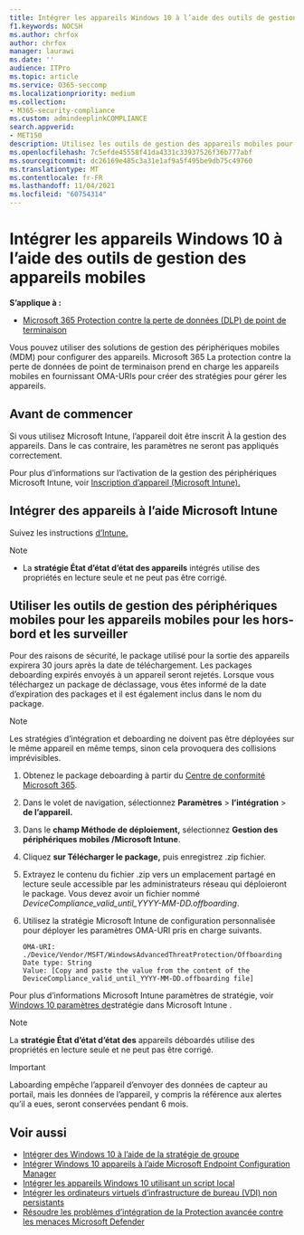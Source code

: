 ```yaml
---
title: Intégrer les appareils Windows 10 à l’aide des outils de gestion des appareils mobiles
f1.keywords: NOCSH
ms.author: chrfox
author: chrfox
manager: laurawi
ms.date: ''
audience: ITPro
ms.topic: article
ms.service: O365-seccomp
ms.localizationpriority: medium
ms.collection:
- M365-security-compliance
ms.custom: admindeeplinkCOMPLIANCE
search.appverid:
- MET150
description: Utilisez les outils de gestion des appareils mobiles pour déployer le package de configuration sur les appareils afin qu’ils soient intégrés au service.
ms.openlocfilehash: 7c5efde45558f41da4331c33937526f36b777abf
ms.sourcegitcommit: dc26169e485c3a31e1af9a5f495be9db75c49760
ms.translationtype: MT
ms.contentlocale: fr-FR
ms.lasthandoff: 11/04/2021
ms.locfileid: "60754314"
---
```

# <a name="onboard-windows-10-devices-using-mobile-device-management-tools"></a>Intégrer les appareils Windows 10 à l’aide des outils de gestion des appareils mobiles

**S’applique à :**

- [Microsoft 365 Protection contre la perte de données (DLP) de point de terminaison](./endpoint-dlp-learn-about.md)

Vous pouvez utiliser des solutions de gestion des périphériques mobiles (MDM) pour configurer des appareils. Microsoft 365 La protection contre la perte de données de point de terminaison prend en charge les appareils mobiles en fournissant OMA-URIs pour créer des stratégies pour gérer les appareils.


## <a name="before-you-begin"></a>Avant de commencer
Si vous utilisez Microsoft Intune, l’appareil doit être inscrit À la gestion des appareils. Dans le cas contraire, les paramètres ne seront pas appliqués correctement. 

Pour plus d’informations sur l’activation de la gestion des périphériques Microsoft Intune, voir [Inscription d’appareil (Microsoft Intune).](/mem/intune/enrollment/device-enrollment)

## <a name="onboard-devices-using-microsoft-intune"></a>Intégrer des appareils à l’aide Microsoft Intune

Suivez les instructions [d’Intune.](/intune/advanced-threat-protection)

> [!NOTE]
> - La **stratégie État d’état d’état des appareils** intégrés utilise des propriétés en lecture seule et ne peut pas être corrigé.

## <a name="offboard-and-monitor-devices-using-mobile-device-management-tools"></a>Utiliser les outils de gestion des périphériques mobiles pour les appareils mobiles pour les hors-bord et les surveiller

Pour des raisons de sécurité, le package utilisé pour la sortie des appareils expirera 30 jours après la date de téléchargement. Les packages deboarding expirés envoyés à un appareil seront rejetés. Lorsque vous téléchargez un package de déclassage, vous êtes informé de la date d’expiration des packages et il est également inclus dans le nom du package.

> [!NOTE]
> Les stratégies d’intégration et deboarding ne doivent pas être déployées sur le même appareil en même temps, sinon cela provoquera des collisions imprévisibles.

1. Obtenez le package deboarding à partir du <a href="https://go.microsoft.com/fwlink/p/?linkid=2077149" target="_blank">Centre de conformité Microsoft 365</a>.

2. Dans le volet de navigation, sélectionnez **Paramètres**  >  **l’intégration**  >  **de l’appareil.**

3. Dans le **champ Méthode de déploiement,** sélectionnez **Gestion des périphériques mobiles /Microsoft Intune**.

4. Cliquez **sur Télécharger le package,** puis enregistrez .zip fichier.

5. Extrayez le contenu du fichier .zip vers un emplacement partagé en lecture seule accessible par les administrateurs réseau qui déploieront le package. Vous devez avoir un fichier nommé *DeviceCompliance_valid_until_YYYY-MM-DD.offboarding*.

6. Utilisez la stratégie Microsoft Intune de configuration personnalisée pour déployer les paramètres OMA-URI pris en charge suivants.

    ```text
    OMA-URI: ./Device/Vendor/MSFT/WindowsAdvancedThreatProtection/Offboarding
    Date type: String
    Value: [Copy and paste the value from the content of the DeviceCompliance_valid_until_YYYY-MM-DD.offboarding file]
    ```

Pour plus d’informations Microsoft Intune paramètres de stratégie, voir [Windows 10 paramètres de](/intune/deploy-use/windows-10-policy-settings-in-microsoft-intune)stratégie dans Microsoft Intune .

> [!NOTE]
> La **stratégie État d’état d’état des** appareils déboardés utilise des propriétés en lecture seule et ne peut pas être corrigé.

> [!IMPORTANT]
> Laboarding empêche l’appareil d’envoyer des données de capteur au portail, mais les données de l’appareil, y compris la référence aux alertes qu’il a eues, seront conservées pendant 6 mois.

## <a name="related-topics"></a>Voir aussi
- [Intégrer des Windows 10 à l’aide de la stratégie de groupe](dlp-configure-endpoints-gp.md)
- [Intégrer Windows 10 appareils à l’aide Microsoft Endpoint Configuration Manager](dlp-configure-endpoints-sccm.md)
- [Intégrer les appareils Windows 10 utilisant un script local](dlp-configure-endpoints-script.md)
- [Intégrer les ordinateurs virtuels d’infrastructure de bureau (VDI) non persistants](dlp-configure-endpoints-vdi.md)
- [Résoudre les problèmes d’intégration de la Protection avancée contre les menaces Microsoft Defender](/windows/security/threat-protection/microsoft-defender-atp/troubleshoot-onboarding)